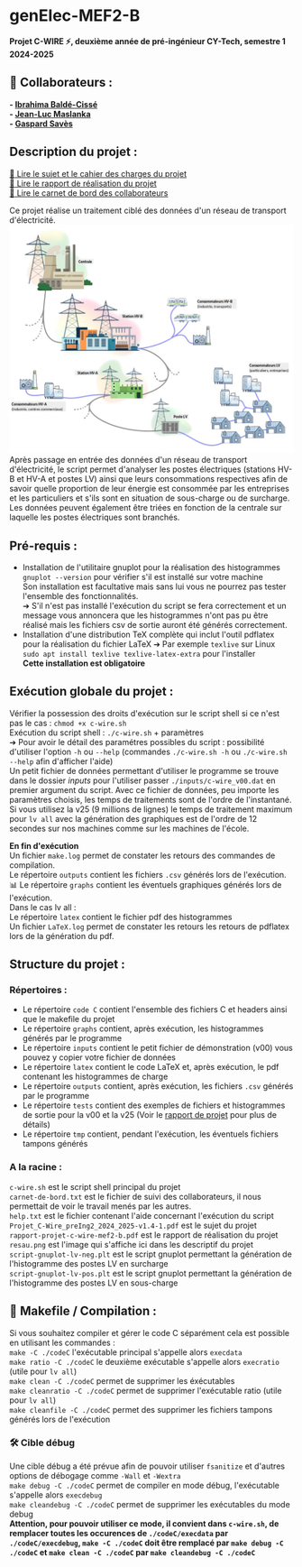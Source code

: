 # genElec-MEF2-B

**Projet C-WIRE :zap:, deuxième année de pré-ingénieur CY-Tech, semestre 1 2024-2025**

## :handshake: Collaborateurs :
**- [Ibrahima Baldé-Cissé](https://github.com/IBBC78)**  
**- [Jean-Luc Maslanka](https://github.com/JEAN-LUC7)**  
**- [Gaspard Savès](https://github.com/gaspardsaves)**

## Description du projet :
[:scroll: Lire le sujet et le cahier des charges du projet](Projet_C-Wire_preIng2_2024_2025-v1.4-1.pdf)  
[:ledger: Lire le rapport de réalisation du projet](rapport-projet-c-wire-mef2-b.pdf)  
[:memo: Lire le carnet de bord des collaborateurs](carnet-de-bord.txt)  

Ce projet réalise un traitement ciblé des données d'un réseau de transport d'électricité.  
![Aperçu d'un réseau électrique](reseau.png)  
Après passage en entrée des données d'un réseau de transport d'électricité, le script permet d'analyser les postes électriques (stations HV-B et HV-A et postes LV) ainsi que leurs consommations respectives afin de savoir quelle proportion de leur énergie est consommée par les entreprises et les particuliers et s'ils sont en situation de sous-charge ou de surcharge. Les données peuvent également être triées en fonction de la centrale sur laquelle les postes électriques sont branchés.

## Pré-requis :
- Installation de l'utilitaire gnuplot pour la réalisation des histogrammes  
`gnuplot --version` pour vérifier s'il est installé sur votre machine  
Son installation est facultative mais sans lui vous ne pourrez pas tester l'ensemble des fonctionnalités.  
➔ S'il n'est pas installé l'exécution du script se fera correctement et un message vous annoncera que les histogrammes n'ont pas pu être réalisé mais les fichiers csv de sortie auront été générés correctement.  
- Installation d'une distribution TeX complète qui inclut l'outil pdflatex pour la réalisation du fichier LaTeX
➔ Par exemple `texlive` sur Linux  
`sudo apt install texlive texlive-latex-extra` pour l'installer  
**Cette installation est obligatoire**  

## Exécution globale du projet :
Vérifier la possession des droits d'exécution sur le script shell si ce n'est pas le cas : `chmod +x c-wire.sh`  
Exécution du script shell : `./c-wire.sh` + paramètres  
➔ Pour avoir le détail des paramétres possibles du script : possibilité d'utiliser l'option `-h` ou `--help` (commandes `./c-wire.sh -h` ou `./c-wire.sh --help` afin d'afficher l'aide)  
Un petit fichier de données permettant d'utiliser le programme se trouve dans le dossier *inputs* pour l'utiliser passer `./inputs/c-wire_v00.dat` en premier argument du script. Avec ce fichier de données, peu importe les paramètres choisis, les temps de traitements sont de l'ordre de l'instantané.  
Si vous utilisez la v25 (9 millions de lignes) le temps de traitement maximum pour `lv all` avec la génération des graphiques est de l'ordre de 12 secondes sur nos machines comme sur les machines de l'école.  

**En fin d'exécution**  
Un fichier `make.log` permet de constater les retours des commandes de compilation.  
Le répertoire `outputs` contient les fichiers `.csv` générés lors de l'exécution.  
:bar_chart: Le répertoire `graphs` contient les éventuels graphiques générés lors de l'exécution.    
Dans le cas lv all :  
Le répertoire `latex` contient le fichier pdf des histogrammes  
Un fichier `LaTeX.log` permet de constater les retours les retours de pdflatex lors de la génération du pdf.  

## Structure du projet :
### Répertoires :
- Le répertoire `code C` contient l'ensemble des fichiers C et headers ainsi que le makefile du projet  
- Le répertoire `graphs` contient, après exécution, les histogrammes générés par le programme  
- Le répertoire `inputs` contient le petit fichier de démonstration (v00) vous pouvez y copier votre fichier de données  
- Le répertoire `latex` contient le code LaTeX et, après exécution, le pdf contenant les histogrammes de charge  
- Le répertoire `outputs` contient, après exécution, les fichiers `.csv` générés par le programme  
- Le répertoire `tests` contient des exemples de fichiers et histogrammes de sortie pour la v00 et la v25 (Voir le [rapport de projet](rapport-projet-c-wire-mef2-b.pdf) pour plus de détails)  
- Le répertoire `tmp` contient, pendant l'exécution, les éventuels fichiers tampons générés  

### A la racine : 
`c-wire.sh` est le script shell principal du projet  
`carnet-de-bord.txt` est le fichier de suivi des collaborateurs, il nous permettait de voir le travail menés par les autres.  
`help.txt` est le fichier contenant l'aide concernant l'exécution du script  
`Projet_C-Wire_preIng2_2024_2025-v1.4-1.pdf` est le sujet du projet  
`rapport-projet-c-wire-mef2-b.pdf` est le rapport de réalisation du projet  
`resau.png` est l'image qui s'affiche ici dans les descriptif du projet  
`script-gnuplot-lv-neg.plt` est le script gnuplot permettant la génération de l'histogramme des postes LV en surcharge  
`script-gnuplot-lv-pos.plt` est le script gnuplot permettant la génération de l'histogramme des postes LV en sous-charge  

## :hammer: Makefile / Compilation :
Si vous souhaitez compiler et gérer le code C séparément cela est possible en utilisant les commandes :  
`make -C ./codeC`  l'exécutable principal s'appelle alors `execdata`  
`make ratio -C ./codeC` le deuxième exécutable s'appelle alors `execratio` (utile pour `lv all`)   
`make clean -C ./codeC` permet de supprimer les éxécutables  
`make cleanratio -C ./codeC` permet de supprimer l'exécutable ratio (utile pour `lv all`)  
`make cleanfile -C ./codeC` permet des supprimer les fichiers tampons générés lors de l'exécution  

### :hammer_and_wrench: Cible débug
Une cible débug a été prévue afin de pouvoir utiliser `fsanitize` et d'autres options de débogage comme `-Wall` et `-Wextra`  
`make debug -C ./codeC` permet de compiler en mode débug, l'exécutable s'appelle alors `execdebug`  
`make cleandebug -C ./codeC` permet de supprimer les exécutables du mode debug  
**Attention, pour pouvoir utiliser ce mode, il convient dans `c-wire.sh`, de remplacer toutes les occurences de `./codeC/execdata` par `./codeC/execdebug`, `make -C ./codeC` doit être remplacé par `make debug -C ./codeC` et `make clean -C ./codeC` par `make cleandebug -C ./codeC`**